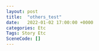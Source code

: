 ```yaml
---
layout: post
title:  "others_test"
date:   2022-01-02 17:00:00 +0000
categories: Etc
Tags: Story Etc
SceneCode: []
---
```

